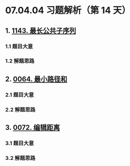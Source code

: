 # 07.04.04 习题解析（第 14 天）

## 1. [1143. 最长公共子序列](https://leetcode.cn/problems/longest-common-subsequence/)

### 1.1 题目大意



### 1.2 解题思路

## 2. [0064. 最小路径和](https://leetcode.cn/problems/minimum-path-sum/)

### 2.1 题目大意



### 2.2 解题思路

## 3. [0072. 编辑距离](https://leetcode.cn/problems/edit-distance/)

### 3.1 题目大意



### 3.2 解题思路    
